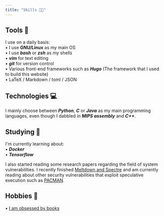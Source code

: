 ```yaml
---
title: "Skills 👨‍💻"
---
```



## Tools 🔧

I use on a daily basis: \
    • I use ***GNU/Linux*** as my main OS \
    • I use ***bash*** or ***zsh*** as my shells \
    • ***vim*** for text editing \
    • ***git*** for version control \
    • Various front-end frameworks such as ***Hugo*** (The framework that I used to build this website)     
    • LaTeX / Markdown / toml / JSON 

## Technologies 💻

I mainly choose between ***Python***, ***C*** or ***Java*** as my main programming languages, even though I dabbled in ***MIPS assembly*** and ***C++***.

## Studying 🧠

I'm currently learning about: \
    • ***Docker*** \
    • ***Tensorflow***  

I also started reading some research papers regarding the field of system vulnerabilities. I recently finished [Meltdown and Spectre](https://meltdownattack.com/) and am currently reading about other security vulnerabilities that exploit speculative execution such as [PACMAN](https://pacmanattack.com/). 
    
## Hobbies 📖

• [I am obsessed by books](https://www.goodreads.com/user/show/84456037-samuele) 
